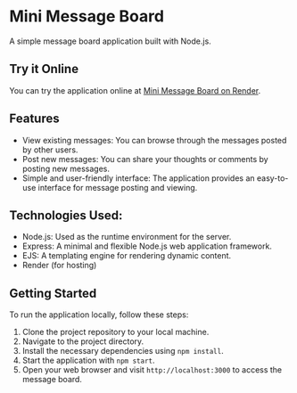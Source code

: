 # Mini Message Board

A simple message board application built with Node.js.

## Try it Online

You can try the application online at [Mini Message Board on Render](https://mini-message-board-zaep.onrender.com/).

## Features

- View existing messages: You can browse through the messages posted by other users.
- Post new messages: You can share your thoughts or comments by posting new messages.
- Simple and user-friendly interface: The application provides an easy-to-use interface for message posting and viewing.

## Technologies Used:

- Node.js: Used as the runtime environment for the server.
- Express: A minimal and flexible Node.js web application framework.
- EJS: A templating engine for rendering dynamic content.
- Render (for hosting)

## Getting Started

To run the application locally, follow these steps:

1. Clone the project repository to your local machine.
2. Navigate to the project directory.
3. Install the necessary dependencies using `npm install`.
4. Start the application with `npm start`.
5. Open your web browser and visit `http://localhost:3000` to access the message board.
